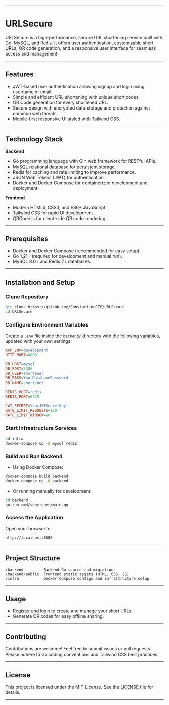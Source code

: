 ***
# URLSecure

URLSecure is a high-performance, secure URL shortening service built with Go, MySQL, and Redis. It offers user authentication, customizable short URLs, QR code generation, and a responsive user interface for seamless access and management.

***

## Features

- JWT-based user authentication allowing signup and login using username or email.  
- Simple and efficient URL shortening with unique short codes.  
- QR Code generation for every shortened URL.  
- Secure design with encrypted data storage and protection against common web threats.  
- Mobile-first responsive UI styled with Tailwind CSS.

***

## Technology Stack

**Backend**  
- Go programming language with Gin web framework for RESTful APIs.  
- MySQL relational database for persistent storage.  
- Redis for caching and rate limiting to improve performance.  
- JSON Web Tokens (JWT) for authentication.  
- Docker and Docker Compose for containerized development and deployment.

**Frontend**  
- Modern HTML5, CSS3, and ES6+ JavaScript.  
- Tailwind CSS for rapid UI development.  
- QRCode.js for client-side QR code rendering.

***

## Prerequisites

- Docker and Docker Compose (recommended for easy setup).  
- Go 1.21+ (required for development and manual run).  
- MySQL 8.0+ and Redis 7+ databases.

***

## Installation and Setup

### Clone Repository

```bash
git clone https://github.com/ConstantineCTF/URLSecure
cd URLSecure
```

### Configure Environment Variables

Create a `.env` file inside the `backend/` directory with the following variables, updated with your own settings:

```ini
APP_ENV=development
HTTP_PORT=8080

DB_HOST=mysql
DB_PORT=3306
DB_USER=shortener
DB_PASS=YourDatabasePassword
DB_NAME=shortener

REDIS_HOST=redis
REDIS_PORT=6379

JWT_SECRET=YourJWTSecretKey
RATE_LIMIT_REQUESTS=100
RATE_LIMIT_WINDOW=60
```

### Start Infrastructure Services

```bash
cd infra
docker-compose up -d mysql redis
```

### Build and Run Backend

- Using Docker Compose:

```bash
docker-compose build backend
docker-compose up -d backend
```

- Or running manually for development:

```bash
cd backend
go run cmd/shortener/main.go
```

### Access the Application

Open your browser to:

```
http://localhost:8080
```

***

## Project Structure

```
/backend         Backend Go source and migrations
/backend/public  Frontend static assets (HTML, CSS, JS)
/infra           Docker Compose configs and infrastructure setup
```

***

## Usage

- Register and login to create and manage your short URLs.  
- Generate QR codes for easy offline sharing.

***

## Contributing

Contributions are welcome! Feel free to submit issues or pull requests. Please adhere to Go coding conventions and Tailwind CSS best practices.

***

## License

This project is licensed under the MIT License. See the [LICENSE](LICENSE) file for details.

***

